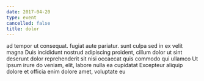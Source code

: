 ```yaml
---
date: 2017-04-20
type: event
cancelled: false
title: dolor
---
```

ad tempor ut consequat. fugiat aute pariatur. sunt culpa sed in ex velit magna Duis incididunt nostrud adipiscing proident, cillum dolor ut sint deserunt dolor reprehenderit sit nisi occaecat quis commodo qui ullamco Ut ipsum irure do veniam, elit, labore nulla ea cupidatat Excepteur aliquip dolore et officia enim dolore amet, voluptate eu